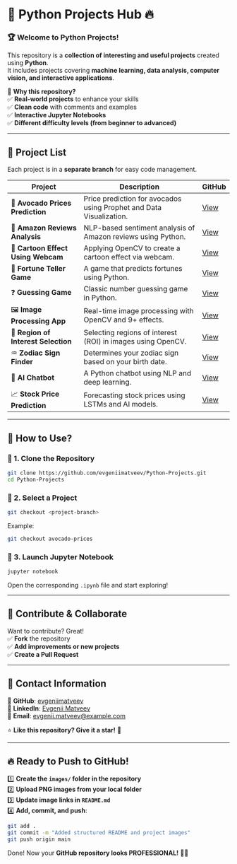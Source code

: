 # 🚀 Python Projects Hub 🔥

### 🏆 **Welcome to Python Projects!**  
This repository is a **collection of interesting and useful projects** created using **Python**.  
It includes projects covering **machine learning, data analysis, computer vision, and interactive applications**.

🔹 **Why this repository?**  
✅ **Real-world projects** to enhance your skills  
✅ **Clean code** with comments and examples  
✅ **Interactive Jupyter Notebooks**  
✅ **Different difficulty levels (from beginner to advanced)**  

---

## 📂 **Project List**

Each project is in a **separate branch** for easy code management.

| Project  | Description | GitHub |
|---------|----------|--------|
| 🥑 **Avocado Prices Prediction** | Price prediction for avocados using Prophet and Data Visualization. | [View](https://github.com/evgeniimatveev/Python-Projects/tree/avocado-prices) |
| 🛒 **Amazon Reviews Analysis** | NLP-based sentiment analysis of Amazon reviews using Python. | [View](https://github.com/evgeniimatveev/Python-Projects/tree/amazon-reviews) |
| 🎨 **Cartoon Effect Using Webcam** | Applying OpenCV to create a cartoon effect via webcam. | [View](https://github.com/evgeniimatveev/Python-Projects/tree/cartoon-effect) |
| 🔮 **Fortune Teller Game** | A game that predicts fortunes using Python. | [View](https://github.com/evgeniimatveev/Python-Projects/tree/fortune-teller) |
| ❓ **Guessing Game** | Classic number guessing game in Python. | [View](https://github.com/evgeniimatveev/Python-Projects/tree/guessing-game) |
| 🖼️ **Image Processing App** | Real-time image processing with OpenCV and 9+ effects. | [View](https://github.com/evgeniimatveev/Python-Projects/tree/image-processing) |
| 🎯 **Region of Interest Selection** | Selecting regions of interest (ROI) in images using OpenCV. | [View](https://github.com/evgeniimatveev/Python-Projects/tree/roi-selection) |
| ♒ **Zodiac Sign Finder** | Determines your zodiac sign based on your birth date. | [View](https://github.com/evgeniimatveev/Python-Projects/tree/zodiac-sign) |
| 🤖 **AI Chatbot** | A Python chatbot using NLP and deep learning. | [View](https://github.com/evgeniimatveev/Python-Projects/tree/ai-chatbot) |
| 📈 **Stock Price Prediction** | Forecasting stock prices using LSTMs and AI models. | [View](https://github.com/evgeniimatveev/Python-Projects/tree/stock-prediction) |

---

## 📌 **How to Use?**

### 🔹 1. Clone the Repository
```bash
git clone https://github.com/evgeniimatveev/Python-Projects.git
cd Python-Projects
```

### 🔹 2. Select a Project
```bash
git checkout <project-branch>
```
Example:
```bash
git checkout avocado-prices
```

### 🔹 3. Launch Jupyter Notebook
```bash
jupyter notebook
```
Open the corresponding `.ipynb` file and start exploring!

---

## 🤝 **Contribute & Collaborate**
Want to contribute? Great!  
✅ **Fork** the repository  
✅ **Add improvements or new projects**  
✅ **Create a Pull Request**  

---

## 📢 **Contact Information**
📌 **GitHub**: [evgeniimatveev](https://github.com/evgeniimatveev)  
📌 **LinkedIn**: [Evgenii Matveev](https://www.linkedin.com/in/evgeniimatveev)  
📌 **Email**: evgenii.matveev@example.com  

⭐ **Like this repository? Give it a star!** 🚀

---

## 🔥 **Ready to Push to GitHub!**
1️⃣ **Create the `images/` folder in the repository**  
2️⃣ **Upload PNG images from your local folder**  
3️⃣ **Update image links in `README.md`**  
4️⃣ **Add, commit, and push**:
```bash
git add .
git commit -m "Added structured README and project images"
git push origin main
```

Done! Now your **GitHub repository looks PROFESSIONAL!** 🚀🔥

